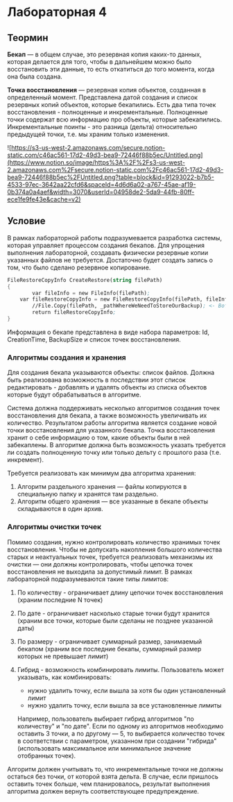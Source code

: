 ﻿# Лабораторная 4

## Теормин

**Бекап** — в общем случае, это резервная копия каких-то данных, которая делается для того, чтобы в дальнейшем можно было восстановить эти данные, то есть откатиться до того момента, когда она была создана.

**Точка восстановления** — резервная копия объектов, созданная в определенный момент. Представлена датой создания и список резервных копий объектов, которые бекапились. Есть два типа точек восстановления - полноценные и инкрементальные. Полноценные точки содержат всю информацию про объекты, которые забекапились. Инкрементальные поинты - это разница (дельта) относительно предыдущей точки, т.е. мы храним только изменения.

![https://s3-us-west-2.amazonaws.com/secure.notion-static.com/c46ac561-17d2-49d3-bea9-72446f88b5ec/Untitled.png](https://www.notion.so/image/https%3A%2F%2Fs3-us-west-2.amazonaws.com%2Fsecure.notion-static.com%2Fc46ac561-17d2-49d3-bea9-72446f88b5ec%2FUntitled.png?table=block&id=91293022-b7b5-4533-97ec-3642aa22cfd6&spaceId=4d6d6a02-a767-45ae-af19-0b374a0a4aef&width=3070&userId=04958de2-5da9-44fb-80ff-ece1fe9fe43e&cache=v2)

## Условие

В рамках лабораторной работы подразумевается разработка системы, которая управляет процессом создания бекапов. Для упрощения выполнения лабораторной, создавать физически резервные копии указанных файлов не требуется. Достаточно будет создать запись о том, что было сделано резервное копирование.

```scheme
FileRestoreCopyInfo CreateRestore(string filePath)
{
		var fileInfo = new FileInfo(filePath);
    var fileRestoreCopyInfo = new FileRestoreCopyInfo(filePath, fileInfo.Size, DateTime.Now);
		//File.Copy(filePath, _pathWhereWeNeedToStoreOurBackup); <- Вот эту часть мы можем скипать
		return fileRestoreCopyInfo;
}
```

Информация о бекапе представлена в виде набора параметров: Id, CreationTime, BackupSize и список точек восстановления.

### Алгоритмы создания и хранения

Для создания бекапа указываются объекты: список файлов. Должна быть реализована возможность в последствии этот список редактировать - добавлять и удалять объекты из списка объектов которые будут обрабатываться в алгоритме.

Система должна поддерживать несколько алгоритмов создания точек восстановления для бекапа, а также возможность увеличивать их количество. Результатом работы алгоритма является создание новой точки восстановления для указанного бекапа. Точка восстановления хранит о себе информацию о том, какие объекты были в ней забекаплены. В алгоритме должна быть возможность указать требуется ли создать полноценную точку или только дельту с прошлого раза (т.е. инкремент).

Требуется реализовать как минимум два алгоритма хранения:

1. Алгоритм раздельного хранения — файлы копируются в специальную папку и хранятся там раздельно.
2. Алгоритм общего хранения — все указанные в бекапе объекты складываются в один архив.

### Алгоритмы очистки точек

Помимо создания, нужно контролировать количество хранимых точек восстановления. Чтобы не допускать накопления большого количества старых и неактуальных точек, требуется реализовать механизмы их очистки — они должны контролировать, чтобы цепочка точек восстановления не выходила за допустимый лимит. В рамках лабораторной подразумеваются такие типы лимитов:

1. По количеству - ограничивает длину цепочки точек восстановления (храним последние N точек)
2. По дате - ограничивает насколько старые точки будут хранится (храним все точки, которые были сделаны не позднее указанной даты)
3. По размеру - ограничивает суммарный размер, занимаемый бекапом (храним все последние бекапы, суммарный размер которых не превышает лимит)
4. Гибрид - возможность комбинировать лимиты. Пользователь может указывать, как комбинировать:
    - нужно удалить точку, если вышла за хотя бы один установленный лимит
    - нужно удалить точку, если вышла за все установленные лимиты

   Например, пользователь выбирает гибрид алгоритмов "по количеству" и "по дате". Если по одному из алгоритмов необходимо оставить 3 точки, а по другому — 5, то выбирается количество точек в соответствии с параметром, указанном при создании "гибрида" (использовать максимальное или минимальное значение отобранных точек).

Алгоритм должен учитывать то, что инкрементальные точки не должны остаться без точки, от которой взята дельта. В случае, если пришлось оставить точек больше, чем планировалось, результат выполнения алгоритма должен вернуть соответствующее предупреждение.